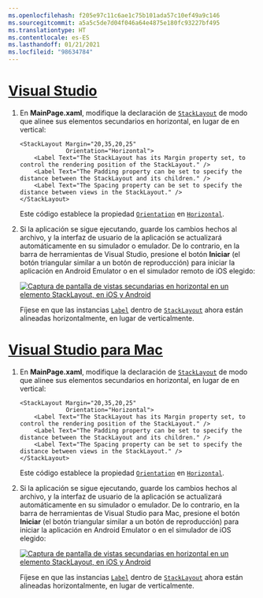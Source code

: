 ```yaml
---
ms.openlocfilehash: f205e97c11c6ae1c75b101ada57c10ef49a9c146
ms.sourcegitcommit: a5a5c5de7d04f046a64e4875e180fc93227bf495
ms.translationtype: HT
ms.contentlocale: es-ES
ms.lasthandoff: 01/21/2021
ms.locfileid: "98634784"
---
```

# <a name="visual-studio"></a>[Visual Studio](#tab/vswin)

1. En **MainPage.xaml**, modifique la declaración de [`StackLayout`](xref:Xamarin.Forms.StackLayout) de modo que alinee sus elementos secundarios en horizontal, en lugar de en vertical:

    ```xaml
    <StackLayout Margin="20,35,20,25"
                 Orientation="Horizontal">
        <Label Text="The StackLayout has its Margin property set, to control the rendering position of the StackLayout." />
        <Label Text="The Padding property can be set to specify the distance between the StackLayout and its children." />
        <Label Text="The Spacing property can be set to specify the distance between views in the StackLayout." />
    </StackLayout>
    ```

    Este código establece la propiedad [`Orientation`](xref:Xamarin.Forms.StackLayout.Orientation) en [`Horizontal`](xref:Xamarin.Forms.StackOrientation.Horizontal).

1. Si la aplicación se sigue ejecutando, guarde los cambios hechos al archivo, y la interfaz de usuario de la aplicación se actualizará automáticamente en su simulador o emulador. De lo contrario, en la barra de herramientas de Visual Studio, presione el botón **Iniciar** (el botón triangular similar a un botón de reproducción) para iniciar la aplicación en Android Emulator o en el simulador remoto de iOS elegido:

    [![Captura de pantalla de vistas secundarias en horizontal en un elemento StackLayout, en iOS y Android](../images/orientation.png "StackLayout que contiene instancias de etiqueta orientadas en horizontal")](../images/orientation-large.png#lightbox "StackLayout que contiene instancias de etiqueta orientadas en horizontal")

    Fíjese en que las instancias [`Label`](xref:Xamarin.Forms.Label) dentro de [`StackLayout`](xref:Xamarin.Forms.StackLayout) ahora están alineadas horizontalmente, en lugar de verticalmente.

# <a name="visual-studio-for-mac"></a>[Visual Studio para Mac](#tab/vsmac)

1. En **MainPage.xaml**, modifique la declaración de [`StackLayout`](xref:Xamarin.Forms.StackLayout) de modo que alinee sus elementos secundarios en horizontal, en lugar de en vertical:

    ```xaml
    <StackLayout Margin="20,35,20,25"
                 Orientation="Horizontal">
        <Label Text="The StackLayout has its Margin property set, to control the rendering position of the StackLayout." />
        <Label Text="The Padding property can be set to specify the distance between the StackLayout and its children." />
        <Label Text="The Spacing property can be set to specify the distance between views in the StackLayout." />
    </StackLayout>
    ```

    Este código establece la propiedad [`Orientation`](xref:Xamarin.Forms.StackLayout.Orientation) en [`Horizontal`](xref:Xamarin.Forms.StackOrientation.Horizontal).

1. Si la aplicación se sigue ejecutando, guarde los cambios hechos al archivo, y la interfaz de usuario de la aplicación se actualizará automáticamente en su simulador o emulador. De lo contrario, en la barra de herramientas de Visual Studio para Mac, presione el botón **Iniciar** (el botón triangular similar a un botón de reproducción) para iniciar la aplicación en Android Emulator o en el simulador de iOS elegido:

    [![Captura de pantalla de vistas secundarias en horizontal en un elemento StackLayout, en iOS y Android](../images/orientation.png "StackLayout que contiene instancias de etiqueta orientadas en horizontal")](../images/orientation-large.png#lightbox "StackLayout que contiene instancias de etiqueta orientadas en horizontal")

    Fíjese en que las instancias [`Label`](xref:Xamarin.Forms.Label) dentro de [`StackLayout`](xref:Xamarin.Forms.StackLayout) ahora están alineadas horizontalmente, en lugar de verticalmente.
